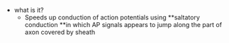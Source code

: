   * what is it?
    * Speeds up conduction of action potentials using **saltatory conduction **in which AP signals appears to jump along the part of axon covered by sheath